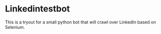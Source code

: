 # Linkedintestbot

This is a tryout for a small python bot that will crawl over LinkedIn based on Selenium.
